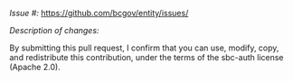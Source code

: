 *Issue #:*
https://github.com/bcgov/entity/issues/<Put the github issue number here>

*Description of changes:*


By submitting this pull request, I confirm that you can use, modify, copy, and redistribute this contribution, under the terms of the sbc-auth license (Apache 2.0).
